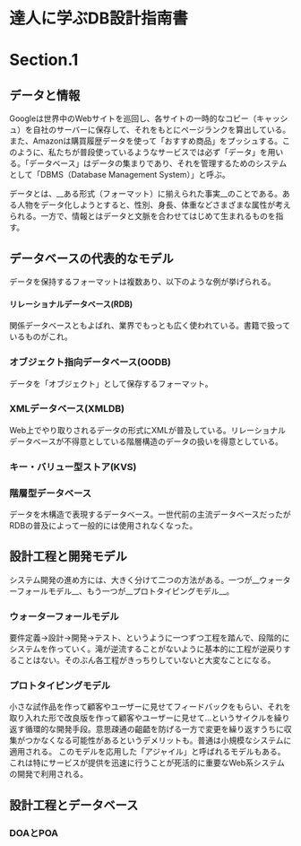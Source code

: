 # 達人に学ぶDB設計指南書

# Section.1

## データと情報
Googleは世界中のWebサイトを巡回し、各サイトの一時的なコピー（キャッシュ）を自社のサーバーに保存して、それをもとにページランクを算出している。また、Amazonは購買履歴データを使って「おすすめ商品」をプッシュする。このように、私たちが普段使っているようなサービスでは必ず「データ」を用いる。「データベース」はデータの集まりであり、それを管理するためのシステムとして「DBMS（Database Management System）」と呼ぶ。

データとは、__ある形式（フォーマット）に揃えられた事実__のことである。ある人物をデータ化しようとすると、性別、身長、体重などさまざまな属性が考えられる。一方で、情報とはデータと文脈を合わせてはじめて生まれるものを指す。

## データベースの代表的なモデル
データを保持するフォーマットは複数あり、以下のような例が挙げられる。
#### リレーショナルデータベース(RDB)
関係データベースともよばれ、業界でもっとも広く使われている。書籍で扱っているものがこれ。

### オブジェクト指向データベース(OODB)
データを「オブジェクト」として保存するフォーマット。

### XMLデータベース(XMLDB)
Web上でやり取りされるデータの形式にXMLが普及している。リレーショナルデータベースが不得意としている階層構造のデータの扱いを得意としている。

### キー・バリュー型ストア(KVS)

### 階層型データベース
データを木構造で表現するデータベース。一世代前の主流データベースだったがRDBの普及によって一般的には使用されなくなった。

## 設計工程と開発モデル
システム開発の進め方には、大きく分けて二つの方法がある。一つが__ウォーターフォールモデル__、もう一つが__プロトタイピングモデル__。

### ウォーターフォールモデル
要件定義→設計→開発→テスト、というように一つずつ工程を踏んで、段階的にシステムを作っていく。滝が逆流することがないように基本的に工程が逆戻りすることはない。そのぶん各工程がきっちりしていないと大変なことになる。

### プロトタイピングモデル
小さな試作品を作って顧客やユーザーに見せてフィードバックをもらい、それを取り入れた形で改良版を作って顧客やユーザーに見せて…というサイクルを繰り返す循環的な開発手段。意思疎通の齟齬を防げる一方で変更を繰り返すうちに収集がつかなくなる可能性があるというデメリットも。普通は小規模なシステムに適用される。
このモデルを応用した「アジャイル」と呼ばれるモデルもある。これは特にサービスが提供を迅速に行うことが死活的に重要なWeb系システムの開発で利用される。


## 設計工程とデータベース

### DOAとPOA
